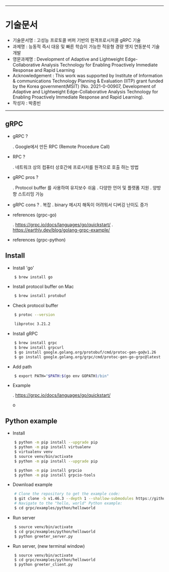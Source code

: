 -----------------------------------------------------
# 기술문서 
 - 기술문서명 : 고성능 프로토콜 버퍼 기반의 원격프로시저콜 gRPC 기술
 - 과제명 : 능동적 즉시 대응 및 빠른 학습이 가능한 적응형 경량 엣지 연동분석 기술개발
 - 영문과제명 : Development of Adaptive and Lightweight Edge-Collaborative Analysis Technology for Enabling Proactively Immediate Response and Rapid Learning
 - Acknowledgement : This work was supported by Institute of Information & communications Technology Planning & Evaluation (IITP) grant funded by the Korea government(MSIT) (No. 2021-0-00907, Development of Adaptive and Lightweight Edge-Collaborative Analysis Technology for Enabling Proactively Immediate Response and Rapid Learning).
 - 작성자 : 박종빈
-----------------------------------------------------

## gRPC

- gRPC ?

  . Google에서 만든 RPC (Remote Procedure Call)

- RPC ?
  
  . 네트워크 상의 컴퓨터 상호간에 프로시저를 원격으로 호출 하는 방법

- gRPC pros ?

  . Protocol buffer 를 사용하여 유지보수 쉬움
  . 다양한 언어 및 플랫폼 지원
  . 양방향 스트리밍 가능

- gRPC cons ?
  . 복잡
  . binary 메시지 해독이 어려워서 디버깅 난이도 증가 




- references (grpc-go)

  . https://grpc.io/docs/languages/go/quickstart/
  . https://earthly.dev/blog/golang-grpc-example/


- references (grpc-python)



## Install  


- Install 'go'

```bash
    $ brew install go
```

- Install protocol buffer on Mac 

```bash
    $ brew install protobuf
```

- Check protocol buffer

```bash
    $ protoc --version

    libprotoc 3.21.2
```

- Install gRPC

```bash
    $ brew install grpc 
    $ brew install grpcurl
    $ go install google.golang.org/protobuf/cmd/protoc-gen-go@v1.26
    $ go install google.golang.org/grpc/cmd/protoc-gen-go-grpc@latest
```


- Add path

```bash
    $ export PATH="$PATH:$(go env GOPATH)/bin"
```


- Example

  . https://grpc.io/docs/languages/go/quickstart/

  o


## Python example


- Install

```bash
    $ python -m pip install --upgrade pip 
    $ python -m pip install virtualenv
    $ virtualenv venv
    $ source venv/bin/activate
    $ python -m pip install --upgrade pip

    $ python -m pip install grpcio
    $ python -m pip install grpcio-tools
```

- Download example

```bash
    # Clone the repository to get the example code:
    $ git clone -b v1.46.3 --depth 1 --shallow-submodules https://github.com/grpc/grpc
    # Navigate to the "hello, world" Python example:
    $ cd grpc/examples/python/helloworld

```

- Run server

```bash
    $ source venv/bin/activate
    $ cd grpc/examples/python/helloworld
    $ python greeter_server.py
```

- Run server, (new terminal window) 

```bash
    $ source venv/bin/activate
    $ cd grpc/examples/python/helloworld
    $ python greeter_client.py
```


